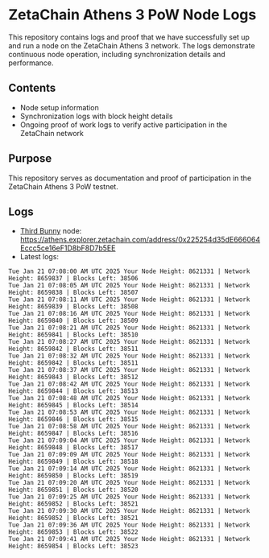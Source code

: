 # ZetaChain Athens 3 PoW Node Logs
This repository contains logs and proof that we have successfully set up and run a node on the ZetaChain Athens 3 network. The logs demonstrate continuous node operation, including synchronization details and performance.

## Contents
- Node setup information
- Synchronization logs with block height details
- Ongoing proof of work logs to verify active participation in the ZetaChain network

## Purpose
This repository serves as documentation and proof of participation in the ZetaChain Athens 3 PoW testnet.

## Logs

- [Third Bunny](https://thirdbunny.xyz/) node: https://athens.explorer.zetachain.com/address/0x225254d35dE666064Eccc5ce16eF1D8bF8D7b5EE
- Latest logs:
```
Tue Jan 21 07:08:00 AM UTC 2025 Your Node Height: 8621331 | Network Height: 8659837 | Blocks Left: 38506
Tue Jan 21 07:08:05 AM UTC 2025 Your Node Height: 8621331 | Network Height: 8659838 | Blocks Left: 38507
Tue Jan 21 07:08:11 AM UTC 2025 Your Node Height: 8621331 | Network Height: 8659839 | Blocks Left: 38508
Tue Jan 21 07:08:16 AM UTC 2025 Your Node Height: 8621331 | Network Height: 8659840 | Blocks Left: 38509
Tue Jan 21 07:08:21 AM UTC 2025 Your Node Height: 8621331 | Network Height: 8659841 | Blocks Left: 38510
Tue Jan 21 07:08:27 AM UTC 2025 Your Node Height: 8621331 | Network Height: 8659842 | Blocks Left: 38511
Tue Jan 21 07:08:32 AM UTC 2025 Your Node Height: 8621331 | Network Height: 8659842 | Blocks Left: 38511
Tue Jan 21 07:08:37 AM UTC 2025 Your Node Height: 8621331 | Network Height: 8659843 | Blocks Left: 38512
Tue Jan 21 07:08:42 AM UTC 2025 Your Node Height: 8621331 | Network Height: 8659844 | Blocks Left: 38513
Tue Jan 21 07:08:48 AM UTC 2025 Your Node Height: 8621331 | Network Height: 8659845 | Blocks Left: 38514
Tue Jan 21 07:08:53 AM UTC 2025 Your Node Height: 8621331 | Network Height: 8659846 | Blocks Left: 38515
Tue Jan 21 07:08:58 AM UTC 2025 Your Node Height: 8621331 | Network Height: 8659847 | Blocks Left: 38516
Tue Jan 21 07:09:04 AM UTC 2025 Your Node Height: 8621331 | Network Height: 8659848 | Blocks Left: 38517
Tue Jan 21 07:09:09 AM UTC 2025 Your Node Height: 8621331 | Network Height: 8659849 | Blocks Left: 38518
Tue Jan 21 07:09:14 AM UTC 2025 Your Node Height: 8621331 | Network Height: 8659850 | Blocks Left: 38519
Tue Jan 21 07:09:20 AM UTC 2025 Your Node Height: 8621331 | Network Height: 8659851 | Blocks Left: 38520
Tue Jan 21 07:09:25 AM UTC 2025 Your Node Height: 8621331 | Network Height: 8659852 | Blocks Left: 38521
Tue Jan 21 07:09:30 AM UTC 2025 Your Node Height: 8621331 | Network Height: 8659852 | Blocks Left: 38521
Tue Jan 21 07:09:36 AM UTC 2025 Your Node Height: 8621331 | Network Height: 8659853 | Blocks Left: 38522
Tue Jan 21 07:09:41 AM UTC 2025 Your Node Height: 8621331 | Network Height: 8659854 | Blocks Left: 38523
```
